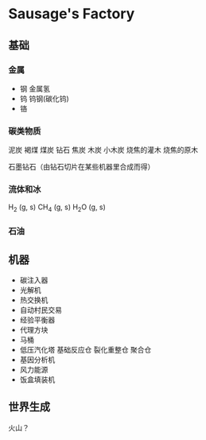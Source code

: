 # Sausage's Factory

## 基础

### 金属

- 钢 金属氢
- 钨 钨钢(碳化钨)
- 铬

### 碳类物质

泥炭 褐煤 煤炭 钻石 焦炭 木炭 小木炭 烧焦的灌木 烧焦的原木

石墨钻石（由钻石切片在某些机器里合成而得）

### 流体和冰

H<sub>2</sub> (g, s) CH<sub>4</sub> (g, s) H<sub>2</sub>O (g, s)

### 石油

## 机器

- 碳注入器
- 光解机
- 热交换机
- 自动村民交易
- 经验平衡器
- 代理方块
- 马桶
- 低压汽化塔 基础反应仓 裂化重整仓 聚合仓
- 基因分析机
- 风力能源
- 饭盒填装机

## 世界生成

火山？